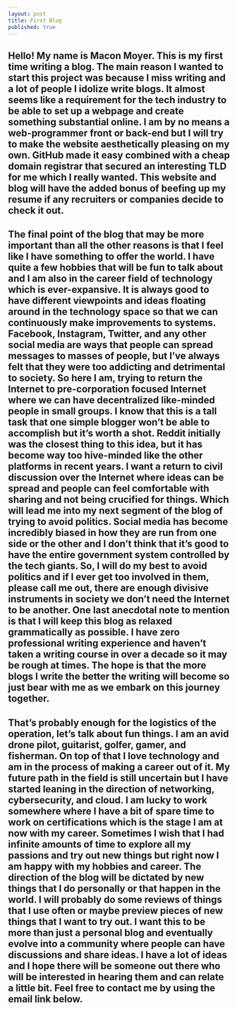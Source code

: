 ```yaml
---
layout: post
title: First Blog
published: true
---
```

## Hello! My name is Macon Moyer. This is my first time writing a blog. The main reason I wanted to start this project was because I miss writing and a lot of people I idolize write blogs. It almost seems like a requirement for the tech industry to be able to set up a webpage and create something substantial online. I am by no means a web-programmer front or back-end but I will try to make the website aesthetically pleasing on my own. GitHub made it easy combined with a cheap domain registrar that secured an interesting TLD for me which I really wanted. This website and blog will have the added bonus of beefing up my resume if any recruiters or companies decide to check it out.

## The final point of the blog that may be more important than all the other reasons is that I feel like I have something to offer the world. I have quite a few hobbies that will be fun to talk about and I am also in the career field of technology which is ever-expansive. It is always good to have different viewpoints and ideas floating around in the technology space so that we can continuously make improvements to systems. Facebook, Instagram, Twitter, and any other social media are ways that people can spread messages to masses of people, but I’ve always felt that they were too addicting and detrimental to society. So here I am, trying to return the Internet to pre-corporation focused Internet where we can have decentralized like-minded people in small groups. I know that this is a tall task that one simple blogger won’t be able to accomplish but it’s worth a shot. Reddit initially was the closest thing to this idea, but it has become way too hive-minded like the other platforms in recent years. I want a return to civil discussion over the Internet where ideas can be spread and people can feel comfortable with sharing and not being crucified for things. Which will lead me into my next segment of the blog of trying to avoid politics. Social media has become incredibly biased in how they are run from one side or the other and I don’t think that it’s good to have the entire government system controlled by the tech giants. So, I will do my best to avoid politics and if I ever get too involved in them, please call me out, there are enough divisive instruments in society we don’t need the Internet to be another. One last anecdotal note to mention is that I will keep this blog as relaxed grammatically as possible. I have zero professional writing experience and haven’t taken a writing course in over a decade so it may be rough at times. The hope is that the more blogs I write the better the writing will become so just bear with me as we embark on this journey together. 

## That’s probably enough for the logistics of the operation, let’s talk about fun things. I am an avid drone pilot, guitarist, golfer, gamer, and fisherman. On top of that I love technology and am in the process of making a career out of it. My future path in the field is still uncertain but I have started leaning in the direction of networking, cybersecurity, and cloud. I am lucky to work somewhere where I have a bit of spare time to work on certifications which is the stage I am at now with my career. Sometimes I wish that I had infinite amounts of time to explore all my passions and try out new things but right now I am happy with my hobbies and career. The direction of the blog will be dictated by new things that I do personally or that happen in the world. I will probably do some reviews of things that I use often or maybe preview pieces of new things that I want to try out. I want this to be more than just a personal blog and eventually evolve into a community where people can have discussions and share ideas. I have a lot of ideas and I hope there will be someone out there who will be interested in hearing them and can relate a little bit. Feel free to contact me by using the email link below.



